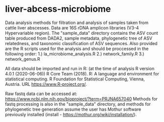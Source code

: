 # liver-abcess-microbiome

Data analysis methods for filtration and analysis of samples taken from cattle liver abscesses. Data are 16S rDNA amplicon libraries (V3-4 Hypervariable region). The "sample_data" directory contains the ASV count table produced from DADA2, sample metadata, phylogenetic tree of ASV relatedness, and taxonomic classification of ASV sequences. Also provided are the R scripts used for the analysis and should be proccessed in the following order:
  1.) la_microbiome_analysis.R
  2.) network_family.R
  3.) network_genus.R 

All data should be imported and run in R: (at the time of analysis R version 4.0.1 (2020-06-06))
R Core Team (2018). R: A language and environment for statistical
  computing. R Foundation for Statistical Computing, Vienna, Austria.
  URL https://www.R-project.org/.
  
Raw fastq data can be accessed at: https://www.ncbi.nlm.nih.gov/bioproject/?term=PRJNA657040
Methods for fastq processing is also in the "sample_data" directory, and methods for phylogenetic tree generation assume the user has Mothur software previously installed (install - https://mothur.org/wiki/installation/).

